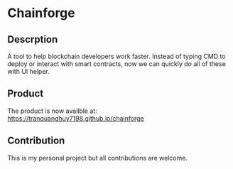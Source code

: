 # Chainforge

## Descrption

A tool to help blockchain developers work faster. Instead of typing CMD to deploy or interact with smart contracts, now we can quickly do all of these with UI helper.

## Product

The product is now availble at: https://tranquanghuy7198.github.io/chainforge

## Contribution

This is my personal project but all contributions are welcome.
